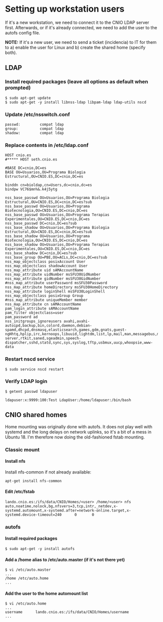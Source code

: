 # Setting up workstation users

If it's a new workstation, we need to connect it to the CNIO LDAP server first. Afterwards, or if it's already connected, we need to add the user to the autofs config file.

**NOTE:** If it's a new user, we need to send a ticket (incidencia) to IT for them to a) enable the user for Linux and b) create the shared home (specify both).

## LDAP

### Install required packages (leave all options as default when prompted)

    $ sudo apt-get update
    $ sudo apt-get -y install libnss-ldap libpam-ldap ldap-utils nscd
  
### Update /etc/nsswitch.conf

    passwd:         compat ldap
    group:          compat ldap
    shadow:         compat ldap

### Replace contents in /etc/ldap.conf

    HOST cnio.es
    #***** HOST seth.cnio.es

    #BASE DC=cnio,DC=es
    BASE OU=Usuarios,OU=Programa Biologia Estructural,OU=CNIO.ES,DC=cnio,DC=es

    binddn cn=bioldap,cn=Users,dc=cnio,dc=es
    bindpw VC76$mn%&.k4j5ytg

    nss_base_passwd OU=Usuarios,OU=Programa Biologia Estructural,OU=CNIO.ES,DC=cnio,DC=es?sub
    nss_base_passwd OU=Usuarios,OU=Programa Biotecnologia,OU=CNIO.ES,DC=cnio,DC=es
    nss_base_passwd OU=Usuarios,OU=Programa Terapias Experimentales,OU=CNIO.ES,DC=cnio,DC=es
    nss_base_passwd DC=cnio,DC=es?sub
    nss_base_shadow OU=Usuarios,OU=Programa Biologia Estructural,OU=CNIO.ES,DC=cnio,DC=es?sub
    nss_base_shadow OU=Usuarios,OU=Programa Biotecnologia,OU=CNIO.ES,DC=cnio,DC=es
    nss_base_shadow OU=Usuarios,OU=Programa Terapias Experimentales,OU=CNIO.ES,DC=cnio,DC=es
    nss_base_shadow DC=cnio,DC=es?sub
    nss_base_group OU=PBE,OU=ACLs,DC=cnio,DC=es?sub
    nss_map_objectclass posixAccount User
    nss_map_objectclass shadowAccount User
    nss_map_attribute uid sAMAccountName
    nss_map_attribute uidNumber msSFU30UidNumber
    nss_map_attribute gidNumber msSFU30GidNumber
    #nss_map_attribute userPassword msSFU30Password
    nss_map_attribute homeDirectory msSFU30HomeDirectory
    nss_map_attribute loginShell msSFU30LoginShell
    nss_map_objectclass posixGroup Group
    #nss_map_attribute uniqueMember member
    nss_map_attribute cn sAMAccountName
    pam_login_attribute sAMAccountName
    pam_filter objectclass=user
    pam_password ad  
    nss_initgroups_ignoreusers avahi,avahi-autoipd,backup,bin,colord,daemon,debian-spamd,dhcpd,dnsmasq,elasticsearch,games,gdm,gnats,guest-ngHhtq,hplip,irc,kernoops,libuuid,lightdm,list,lp,mail,man,messagebus,mysql,nagios,news,postfix,postgres,proxy,pulse,root,rstudio-server,rtkit,saned,sgeadmin,speech-dispatcher,sshd,statd,sync,sys,syslog,tftp,usbmux,uucp,whoopsie,www-data


### Restart nscd service

    $ sudo service nscd restart

### Verify LDAP login
    $ getent passwd ldapuser

    ldapuser:x:9999:100:Test LdapUser:/home/ldapuser:/bin/bash

## CNIO shared homes

Home mounting was originally done with autofs. It does not play well with systemd and the long delays on network uplinks, so it's a bit of a mess in Ubuntu 18. I'm therefore now doing the old-fashioned fstab mounting.

### Classic mount

#### Install nfs

Install nfs-common if not already available:

    apt-get install nfs-common

#### Edit /etc/fstab

    lando.cnio.es:/ifs/data/CNIO/Homes/<user> /home/<user> nfs  auto,noatime,nolock,bg,nfsvers=3,tcp,intr,_netdev,x-systemd.automount,x-systemd.after=network-online.target,x-systemd.device-timeout=240      0       0

### autofs

#### Install required packages

    $ sudo apt-get -y install autofs

#### Add a /home alias to /etc/auto.master (if it's not there yet)

    $ vi /etc/auto.master
    ...
    /home /etc/auto.home
    ...

#### Add the user to the home automount list

    $ vi /etc/auto.home
    ...
    username      lando.cnio.es:/ifs/data/CNIO/Homes/username
    ...
